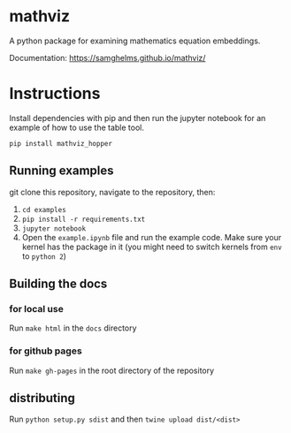 # mathviz
A python package for examining mathematics equation embeddings.

Documentation: https://samghelms.github.io/mathviz/

# Instructions

Install dependencies with pip and then run the jupyter notebook for an example of how to use the table tool.

`pip install mathviz_hopper`

## Running examples

git clone this repository, navigate to the repository, then:

1. `cd examples`
2. `pip install -r requirements.txt`
3. `jupyter notebook`
4. Open the `example.ipynb` file and run the example code. Make sure your kernel has the package in it (you might need to switch kernels from `env` to `python 2`)

## Building the docs

### for local use
Run `make html` in the `docs` directory

### for github pages
Run `make gh-pages` in the root directory of the repository

## distributing 

Run `python setup.py sdist`
and then
`twine upload dist/<dist>`

	